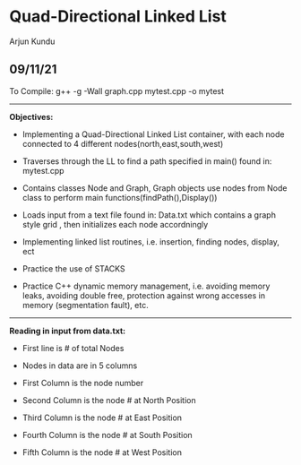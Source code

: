 # Quad-Directional Linked List

Arjun Kundu

09/11/21
------------------------------------------------------------------------------------------------------------------

To Compile: g++ -g -Wall graph.cpp mytest.cpp -o mytest

------------------------------------------------------------------------------------------------------------------
**Objectives:**

- Implementing a Quad-Directional Linked List container, with each node connected to 4 different nodes(north,east,south,west)

- Traverses through the LL to find a path specified in main() found in: mytest.cpp

- Contains classes Node and Graph, Graph objects use nodes from Node class to perform main functions(findPath(),Display())

- Loads input from a text file found in: Data.txt which contains a graph style grid , then initializes each node accordningly

- Implementing linked list routines, i.e. insertion, finding nodes, display, ect

- Practice the use of STACKS

- Practice C++ dynamic memory management, i.e. avoiding memory leaks, avoiding double free, protection against wrong accesses in memory (segmentation  fault), etc.

------------------------------------------------------------------------------------------------------------------
**Reading in input from data.txt:**

- First line is # of total Nodes

- Nodes in data are in 5 columns

- First Column is the node number

- Second Column is the node # at North Position

- Third Column is the node # at East Position

- Fourth Column is the node # at South Position

- Fifth Column is the node # at West Position
